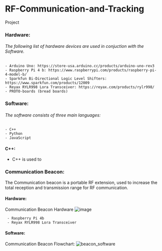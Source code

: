 # RF-Communication-and-Tracking

Project

### Hardware:
###### The following list of hardware devices are used in conjuction with the Software. 
    - Arduino Uno: https://store-usa.arduino.cc/products/arduino-uno-rev3
    - Raspberry Pi 4 b: https://www.raspberrypi.com/products/raspberry-pi-4-model-b/
    - Sparkfun Bi-Directional Logic Level Shifters: https://www.sparkfun.com/products/12009
    - Reyax RYLR998 Lora Transceiver: https://reyax.com/products/rylr998/
    - PROTO-boards (bread boards)

### Software:
###### The software consists of three main languages:
    - C++ 
    - Python
    - JavaScript

#### C++:
 - C++ is used to 


### Communication Beacon:
The Communication beacon is a portable RF extension, used to increase the total reception and transmission range for RF communication. 

 #### Hardware:
 Communication Beacon Hardware
 ![image](https://github.com/JonWakefield/RF-Communication-and-Tracking/assets/67289517/fe8d2d90-42bd-4dac-82a2-2b45f827c8e2)
 
     - Raspberry Pi 4b
     - Reyax RYLR998 Lora Transceiver

 #### Software:
 Communication Beacon Flowchart:
 ![beacon_software](https://github.com/JonWakefield/RF-Communication-and-Tracking/assets/67289517/c668935e-2f6d-41d0-8b50-4c536bad6ba9)



